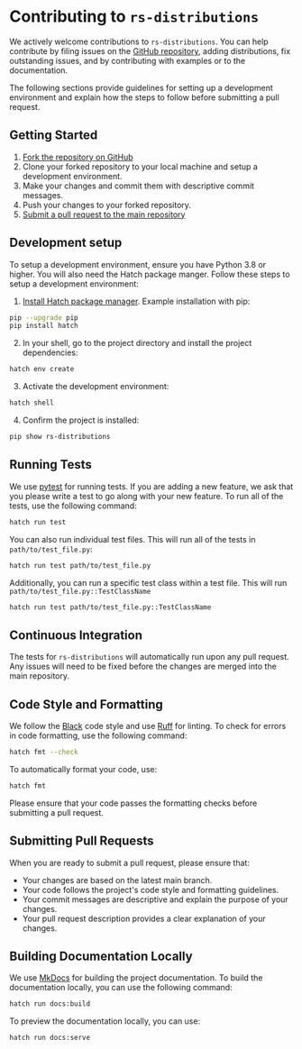 # Contributing to `rs-distributions`

We actively welcome contributions to `rs-distributions`.
You can help contribute by filing issues on the [GitHub repository](https://github.com/rs-station/distributions/issues), adding distributions, fix outstanding issues, and by contributing with examples or to the documentation.

The following sections provide guidelines for setting up a development environment and explain how the steps to follow before submitting a pull request.
## Getting Started

1. [Fork the repository on GitHub](https://docs.github.com/en/pull-requests/collaborating-with-pull-requests/working-with-forks/fork-a-repo)
2. Clone your forked repository to your local machine and setup a development environment.
3. Make your changes and commit them with descriptive commit messages.
4. Push your changes to your forked repository.
5. [Submit a pull request to the main repository](https://docs.github.com/en/pull-requests/collaborating-with-pull-requests/proposing-changes-to-your-work-with-pull-requests)

## Development setup

To setup a development environment, ensure you have Python 3.8 or higher.
You will also need the Hatch package manger.
Follow these steps to setup a development environment:

1. [Install Hatch package manager](https://hatch.pypa.io/latest/install/).
   Example installation with pip:
 ```bash
 pip --upgrade pip
 pip install hatch
 ```

2. In your shell, go to the project directory and install the project dependencies:

```bash
hatch env create
```

3. Activate the development environment:

```bash
hatch shell
```

4. Confirm the project is installed:

```bash
pip show rs-distributions
```

## Running Tests

We use [pytest](https://docs.pytest.org/en/8.0.x/) for running tests.
If you are adding a new feature, we ask that you please write a test to go along with your new feature. 
To run all of the tests, use the following command:

```bash
hatch run test
```

You can also run individual test files.
This will run all of the tests in `path/to/test_file.py`:
```bash
hatch run test path/to/test_file.py
```

Additionally, you can run a specific test class within a test file.
This will run `path/to/test_file.py::TestClassName`
```bash
hatch run test path/to/test_file.py::TestClassName
```

## Continuous Integration

The tests for `rs-distributions` will automatically run upon any pull request.
Any issues will need to be fixed before the changes are merged into the main repository.

## Code Style and Formatting

We follow the [Black](https://black.readthedocs.io/en/stable/the_black_code_style/index.html) code style and use [Ruff](https://github.com/astral-sh/ruff) for linting.
To check for errors in code formatting, use the following command:

```bash
hatch fmt --check
```

To automatically format your code, use:

```bash
hatch fmt
```

Please ensure that your code passes the formatting checks before submitting a pull request.

## Submitting Pull Requests

When you are ready to submit a pull request, please ensure that:
- Your changes are based on the latest main branch.
- Your code follows the project's code style and formatting guidelines.
- Your commit messages are descriptive and explain the purpose of your changes.
- Your pull request description provides a clear explanation of your changes.


## Building Documentation Locally

We use [MkDocs](https://www.mkdocs.org) for building the project documentation.
To build the documentation locally, you can use the following command:
```bash
hatch run docs:build
```

To preview the documentation locally, you can use:
```batch
hatch run docs:serve
```
